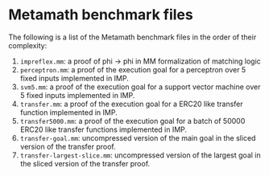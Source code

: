 # Metamath benchmark files

The following is a list of the Metamath benchmark files in the order of their complexity:

1. `impreflex.mm`: a proof of phi -> phi in MM formalization of matching logic
2. `perceptron.mm`: a proof of the execution goal for a perceptron over 5 fixed inputs implemented in IMP.
3. `svm5.mm`: a proof of the execution goal for a support vector machine over 5 fixed inputs implemented in IMP.
4. `transfer.mm`: a proof of the execution goal for a ERC20 like transfer function implemented in IMP.
5. `transfer5000.mm`: a proof of the execution goal for a batch of 50000 ERC20 like transfer functions implemented in IMP.
6. `transfer-goal.mm`: uncompressed version of the main goal in the sliced version of the transfer proof.
7. `transfer-largest-slice.mm`: uncompressed version of the largest goal in the sliced version of the transfer proof.

